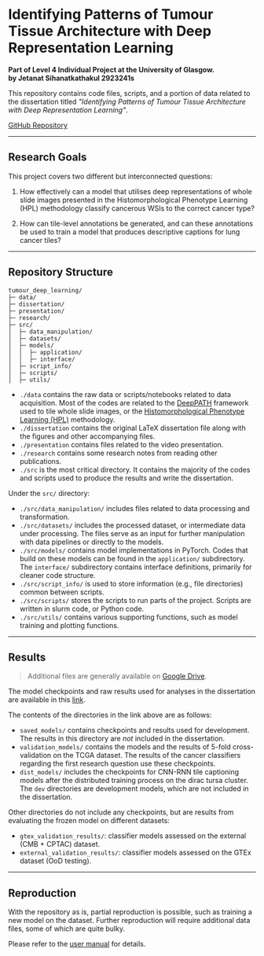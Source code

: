 # Identifying Patterns of Tumour Tissue Architecture with Deep Representation Learning

**Part of Level 4 Individual Project at the University of Glasgow.** \
**by Jetanat Sihanatkathakul 2923241s**

This repository contains code files, scripts, and a portion of data related to the
dissertation titled _"Identifying Patterns of Tumour Tissue Architecture 
with Deep Representation Learning"_.

[GitHub Repository](https://github.com/crystilonz/tumour_deep_learning)

---
## Research Goals
This project covers two different but interconnected questions:
1. How effectively can a model that utilises deep representations of whole slide images presented in the Histomorphological Phenotype Learning (HPL) 
methodology classify cancerous WSIs to the correct cancer type?

2. How can tile-level annotations be generated, and can these annotations be used to train a
model that produces descriptive captions for lung cancer tiles?

---

## Repository Structure

```
tumour_deep_learning/                       
├─ data/                         
├─ dissertation/
├─ presentation/
├─ research/
├─ src/
│  ├─ data_manipulation/
│  ├─ datasets/
│  ├─ models/
│  │  ├─ application/
│  │  ├─ interface/
│  ├─ script_info/
│  ├─ scripts/
│  ├─ utils/
```

* `./data` contains the raw data or scripts/notebooks related to data acquisition.
Most of the codes are related to the [DeepPATH](https://github.com/ncoudray/DeepPATH) framework 
used to tile whole slide images, or the [Histomorphological Phenotype Learning (HPL)](https://github.com/AdalbertoCq/Histomorphological-Phenotype-Learning/tree/master)
methodology.
* `./dissertation` contains the original LaTeX dissertation file along with
the figures and other accompanying files.
* `./presentation` contains files related to the video presentation.
* `./research` contains some research notes from reading other publications.
* `./src` is the most critical directory. It contains the majority of the codes and scripts used to
produce the results and write the dissertation.

Under the `src/` directory:
* `./src/data_manipulation/` includes files related to data processing and transformation.
* `./src/datasets/` includes the processed dataset, or intermediate data under processing. The files serve as an input for
further manipulation with data pipelines or directly to the models.
* `./src/models/` contains model implementations in PyTorch. Codes that build on these models can be found
in the `application/` subdirectory. The `interface/` subdirectory contains interface definitions, primarily for cleaner code structure.
* `./src/script_info/` is used to store information (e.g., file directories) common between scripts.
* `./src/scripts/` stores the scripts to run parts of the project. Scripts are written in slurm code, or Python code.
* `./src/utils/` contains various supporting functions, such as model training and plotting functions.

---

## Results

> Additional files are generally available on [Google Drive](https://drive.google.com/drive/folders/1Mr_wf4Xu57bDxAumkZ4_uaK4q_x9QKRQ?usp=sharing).

The model checkpoints and raw results used for analyses in the dissertation
are available in this [link](https://drive.google.com/drive/folders/18rlcH_Hv0qdwBbuw2ss50W5F4CKC6I-z?usp=share_link).

The contents of the directories in the link above are as follows:
* `saved_models/` contains checkpoints and results used for development. The results in this directory
are *not* included in the dissertation.
* `validation_models/` contains the models and the results of 5-fold cross-validation on the TCGA dataset.
The results of the cancer classifiers regarding the first research question use these checkpoints.
* `dist_models/` includes the checkpoints for CNN-RNN tile captioning models after the distributed training process
on the dirac tursa cluster. The `dev` directories are development models, which are not included in the dissertation.

Other directories do not include any checkpoints, but are results from evaluating the frozen model on different datasets:
* `gtex_validation_results/`: classifier models assessed on the external (CMB + CPTAC) dataset.
* `external_validation_results/`: classifier models assessed on the GTEx dataset (OoD testing).

---

## Reproduction

With the repository as is, partial reproduction is possible, such as training a new model on the dataset.
Further reproduction will require additional data files, some of which are quite bulky. 

Please refer to the [user manual](src/manual.md) for details.

